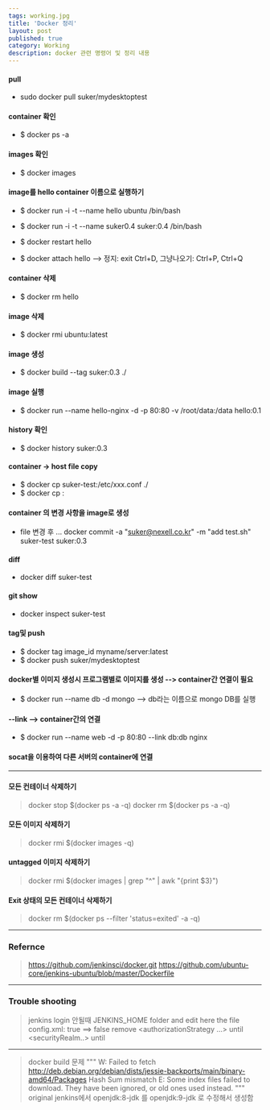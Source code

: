 ```yaml
---
tags: working.jpg
title: 'Docker 정리'
layout: post
published: true
category: Working
description: docker 관련 명령어 및 정리 내용
---
```

#### pull 
-  sudo docker pull suker/mydesktoptest

#### container 확인
- $ docker ps -a

#### images 확인
- $ docker images

#### image를 hello container 이름으로 실행하기
- $ docker run -i -t --name hello ubuntu /bin/bash
- $ docker run -i -t --name suker0.4 suker:0.4 /bin/bash

- $ docker restart hello
- $ docker attach hello      -->   정지: exit Ctrl+D, 그냥나오기: Ctrl+P, Ctrl+Q


#### container 삭제
- $ docker rm hello

#### image 삭제
- $ docker rmi ubuntu:latest

#### image 생성
- $ docker build --tag suker:0.3 ./

#### image 실행
- $ docker run --name hello-nginx -d -p 80:80 -v /root/data:/data hello:0.1

#### history 확인
- $ docker history suker:0.3

#### container -> host   file copy
- $ docker cp suker-test:/etc/xxx.conf ./
- $ docker cp <container name>:<path> <host path>

#### container 의 변경 사항을 image로 생성
- file 변경 후 ...
  docker commit -a "suker@nexell.co.kr" -m "add test.sh" suker-test suker:0.3

#### diff
- docker diff suker-test

#### git show
- docker inspect suker-test

#### tag및 push
- $ docker tag image_id myname/server:latest
- $ docker push suker/mydesktoptest

#### docker별 이미지 생성시 프로그램별로 이미지를 생성 --> container간 연결이 필요
- $ docker run --name db -d mongo   -->  db라는 이름으로 mongo DB를 실행

#### --link -->  container간의 연결
- $ docker run --name web -d -p 80:80 --link db:db nginx

#### socat을 이용하여 다른 서버의 container에 연결

---

#### 모든 컨테이너 삭제하기
> docker stop $(docker ps -a -q)
docker rm $(docker ps -a -q)

#### 모든 이미지 삭제하기
> docker rmi $(docker images -q)

#### untagged 이미지 삭제하기
> docker rmi $(docker images | grep "^<none>" | awk "{print $3}")

#### Exit 상태의 모든 컨테이너 삭제하기
> docker rm $(docker ps --filter 'status=exited' -a -q)

---

### Refernce
>https://github.com/jenkinsci/docker.git 
https://github.com/ubuntu-core/jenkins-ubuntu/blob/master/Dockerfile

---

### Trouble shooting

>jenkins login 안될때
JENKINS_HOME folder and edit here the file config.xml:
<useSecurity>true</useSecurity>  ==>  <useSecurity>false</useSecurity>
remove <authorizationStrategy …> until </authorizationStrategy>
<securityRealm..> until </securityRealm>

---

>docker build 문제
"""
W: Failed to fetch http://deb.debian.org/debian/dists/jessie-backports/main/binary-amd64/Packages  Hash Sum mismatch
E: Some index files failed to download. They have been ignored, or old ones used instead.
"""
original jenkins에서 openjdk:8-jdk 를 openjdk:9-jdk 로 수정해서 생성함


